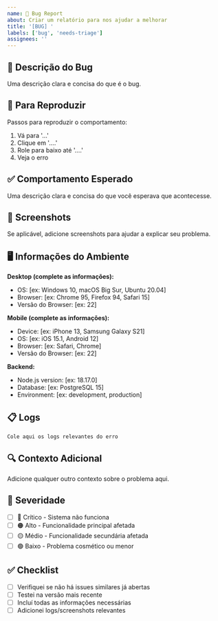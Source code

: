 ```yaml
---
name: 🐛 Bug Report
about: Criar um relatório para nos ajudar a melhorar
title: '[BUG] '
labels: ['bug', 'needs-triage']
assignees: ''
---
```


## 🐛 Descrição do Bug

Uma descrição clara e concisa do que é o bug.

## 🔄 Para Reproduzir

Passos para reproduzir o comportamento:
1. Vá para '...'
2. Clique em '....'
3. Role para baixo até '....'
4. Veja o erro

## ✅ Comportamento Esperado

Uma descrição clara e concisa do que você esperava que acontecesse.

## 📸 Screenshots

Se aplicável, adicione screenshots para ajudar a explicar seu problema.

## 🖥️ Informações do Ambiente

**Desktop (complete as informações):**
- OS: [ex: Windows 10, macOS Big Sur, Ubuntu 20.04]
- Browser: [ex: Chrome 95, Firefox 94, Safari 15]
- Versão do Browser: [ex: 22]

**Mobile (complete as informações):**
- Device: [ex: iPhone 13, Samsung Galaxy S21]
- OS: [ex: iOS 15.1, Android 12]
- Browser: [ex: Safari, Chrome]
- Versão do Browser: [ex: 22]

**Backend:**
- Node.js version: [ex: 18.17.0]
- Database: [ex: PostgreSQL 15]
- Environment: [ex: development, production]

## 📋 Logs

```
Cole aqui os logs relevantes do erro
```

## 🔍 Contexto Adicional

Adicione qualquer outro contexto sobre o problema aqui.

## 🚨 Severidade

- [ ] 🔴 Crítico - Sistema não funciona
- [ ] 🟠 Alto - Funcionalidade principal afetada
- [ ] 🟡 Médio - Funcionalidade secundária afetada
- [ ] 🟢 Baixo - Problema cosmético ou menor

## ✅ Checklist

- [ ] Verifiquei se não há issues similares já abertas
- [ ] Testei na versão mais recente
- [ ] Incluí todas as informações necessárias
- [ ] Adicionei logs/screenshots relevantes